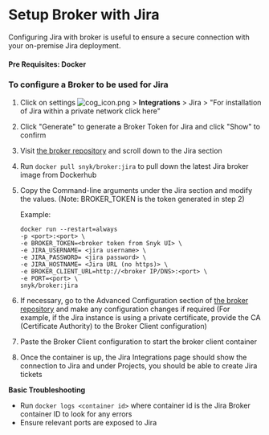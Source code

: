 # Setup Broker with Jira

Configuring Jira with broker is useful to ensure a secure connection with your on-premise Jira deployment.

#### Pre Requisites: Docker

### To configure a Broker to be used for Jira

1. Click on settings ![cog\_icon.png](../../../.gitbook/assets/cog\_icon.png) > **Integrations** > Jira > "For installation of Jira within a private network click here"
2. Click "Generate" to generate a Broker Token for Jira and click "Show" to confirm
3. Visit [the broker repository](https://github.com/snyk/broker) and scroll down to the Jira section
4. Run `docker pull snyk/broker:jira` to pull down the latest Jira broker image from Dockerhub
5.  Copy the Command-line arguments under the Jira section and modify the values. (Note: BROKER\_TOKEN is the token generated in step 2)

    Example:

    `docker run --restart=always`\
    `-p <port>:<port> \`\
    `-e BROKER_TOKEN=<broker token from Snyk UI> \`\
    `-e JIRA_USERNAME= <jira username> \`\
    `-e JIRA_PASSWORD= <jira password> \`\
    `-e JIRA_HOSTNAME= <Jira URL (no https)> \`\
    `-e BROKER_CLIENT_URL=http://<broker IP/DNS>:<port> \`\
    `-e PORT=<port> \`\
    `snyk/broker:jira`
6. If necessary, go to the Advanced Configuration section of [the broker repository](https://github.com/snyk/broker) and make any configuration changes if required (For example, if the Jira instance is using a private certificate, provide the CA (Certificate Authority) to the Broker Client configuration)
7. Paste the Broker Client configuration to start the broker client container
8. Once the container is up, the Jira Integrations page should show the connection to Jira and under Projects, you should be able to create Jira tickets

**Basic Troubleshooting**

* Run `docker logs <container id>` where container id is the Jira Broker container ID to look for any errors
* Ensure relevant ports are exposed to Jira
